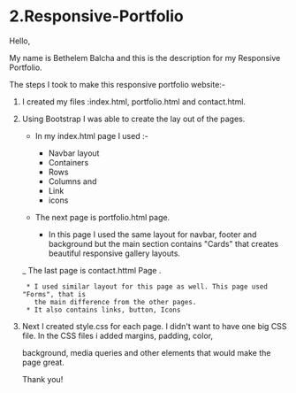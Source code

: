 # 2.Responsive-Portfolio

Hello, 

My name is Bethelem Balcha and this is the description for my Responsive Portfolio.


The steps I took to make this responsive portfolio website:-

1. I created my files :index.html, portfolio.html and contact.html.

2. Using Bootstrap I was able to create the lay out of the pages.
       

	- In my index.html page I used :-
		
		* Navbar layout 
		* Containers
		* Rows
		* Columns and 	
		* Link
		* icons
	
	- The next page is portfolio.html page.
		
		* In this page I used the same layout for navbar, footer and background but the main section contains
	 	 "Cards" that creates beautiful responsive gallery layouts.


	_ The last page is contact.httml Page .


		* I used similar layout for this page as well. This page used "Forms", that is 
		  the main difference from the other pages. 
		* It also contains links, button, Icons 

3. Next I created style.css for each page. I didn't want to have one big CSS file. In the CSS files i added margins, padding, color, 

   background, media queries and other elements that would make the page great. 


   Thank you!
